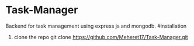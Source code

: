 # Task-Manager
Backend for task management using express js and mongodb.
#installation
1. clone the repo
git clone https://github.com/Meheret17/Task-Manager.git
